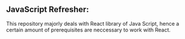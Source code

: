 ## JavaScript Refresher:
This repository majorly deals with React library of Java Script, hence a certain amount of prerequisites are neccessary to work with React.
